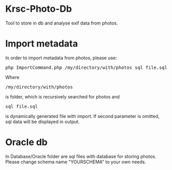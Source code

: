 Krsc-Photo-Db
===========
Tool to store in db and analyse exif data from photos.

Import metadata
===========
In order to import metadata from photos, please use:
<pre>
php ImportCommand.php /my/directory/with/photos sql_file.sql
</pre>
Where <pre>/my/directory/with/photos</pre> is folder, which is recursively searched for photos and <pre>sql_file.sql</pre> is dynamically generated file with import. If second parameter is omitted, sql data will be displayed in output.

Oracle db
===========
In Database/Oracle folder are sql files with database for storing photos. Please change schema name "YOURSCHEMA" to your own needs.